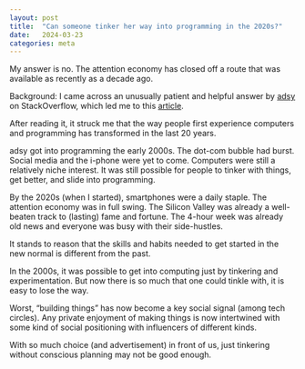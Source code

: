 ```yaml
---
layout: post
title:  "Can someone tinker her way into programming in the 2020s?"
date:   2024-03-23
categories: meta
---
```


My answer is no.  The attention economy has closed off a route that was available as recently as a decade ago.

Background: I came across an unusually patient and helpful answer by [adsy](https://stackoverflow.com/users/1086398/adsy) on StackOverflow, which led me to this [article](https://www.adam-thomas.co.uk/blog/how-do-i-become-a-software-engineer/
).


After reading it, it struck me that the way people first experience computers and programming has transformed in the last 20 years.

adsy got into programming the early 2000s.  The dot-com bubble had burst.  Social media and the i-phone were yet to come.  Computers were still a relatively niche interest.  It was still possible for people to tinker with things, get better, and slide into programming.

By the 2020s (when I started), smartphones were a daily staple.  The attention economy was in full swing.  The Silicon Valley was already a well-beaten track to (lasting) fame and fortune.  The 4-hour week was already old news and everyone was busy with their side-hustles.

It stands to reason that the skills and habits needed to get started in the new normal is different from the past.  

In the 2000s, it was possible to get into computing just by tinkering and experimentation.  But now there is so much that one could tinkle with, it is easy to lose the way.  

Worst, “building things” has now become a key social signal (among tech circles).  Any private enjoyment of making things is now intertwined with some kind of social positioning with influencers of different kinds.

With so much choice (and advertisement) in front of us, just tinkering without conscious planning may not be good enough. 